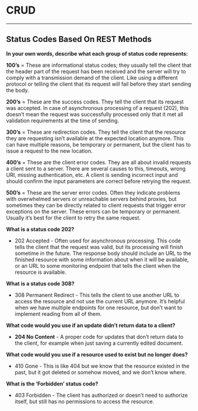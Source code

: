 # CRUD 

---------------------------------------------------

## Status Codes Based On REST Methods 


**In your own words, describe what each group of status code represents:**

**100’s** = These are informational status codes; they usually tell the client that the header part of the request has been received and the server will try to comply with a transmission demand of the client. Like using a different protocol or telling the client that its request will fail before they start sending the body.



**200’s** = These are the success codes. They tell the client that its request was accepted. In case of asynchronous processing of a request (202), this doesn’t mean the request was successfully processed only that it met all validation requirements at the time of sending.



**300’s** = These are redirection codes. They tell the client that the resource they are requesting isn’t available at the expected location anymore. This can have multiple reasons, be temporary or permanent, but the client has to issue a request to the new location.



**400’s** = These are the client error codes. They are all about invalid requests a client sent to a server. There are several causes to this, timeouts, wrong URI, missing authentication, etc. A client is sending incorrect input and should confirm the input parameters are correct before retrying the request.



**500’s** = These are the server error codes. Often they indicate problems with overwhelmed servers or unreachable servers behind proxies, but sometimes they can be directly related to client requests that trigger error exceptions on the server. These errors can be temporary or permanent. Usually it’s best for the client to retry the same request.

**What is a status code 202?**

- 202 Accepted - Often used for asynchronous processing. This code tells the client that the request was valid, but its processing will finish sometime in the future. The response body should include an URL to the finished resource with some information about when it will be available, or an URL to some monitoring endpoint that tells the client when the resource is available.

**What is a status code 308?**

- 308 Permanent Redirect - This tells the client to use another URL to access the resource and not use the current URL anymore. It’s helpful when we have multiple endpoints for one resource, but don’t want to implement reading from all of them.

**What code would you use if an update didn’t return data to a client?**

- **204 No Content** - A proper code for updates that don’t return data to the client, for example when just saving a currently edited document.

**What code would you use if a resource used to exist but no longer does?**

- 410 Gone - This is like 404 but we know that the resource existed in the past, but it got deleted or somehow moved, and we don’t know where.

**What is the ‘Forbidden’ status code?**

- 403 Forbidden - The client has authorized or doesn’t need to authorize itself, but still has no permissions to access the resource.